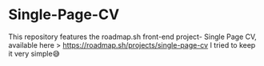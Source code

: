 # Single-Page-CV

This repository features the roadmap.sh front-end project- Single Page CV, available here > https://roadmap.sh/projects/single-page-cv
I tried to keep it very simple😅
